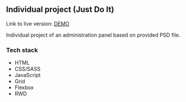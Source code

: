 ## Individual project (Just Do It)

Link to live version: [DEMO](https://anna-gladzinska.github.io/individual-project/)

Individual project of an administration panel based on provided PSD file.

### Tech stack 

* HTML
* CSS/SASS
* JavaScript
* Grid
* Flexbox
* RWD

